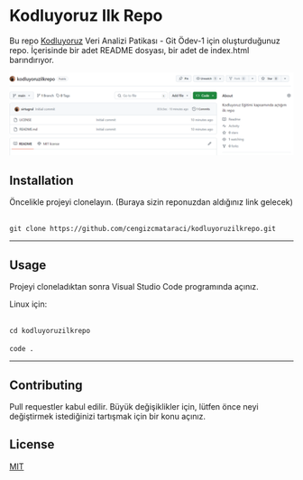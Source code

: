   

# Kodluyoruz Ilk Repo

  

Bu repo [Kodluyoruz](https://www.kodluyoruz.org/) Veri Analizi Patikası - Git Ödev-1 için oluşturduğunuz repo. İçerisinde bir adet README dosyası, bir adet de index.html barındırıyor.

  

![Resim](https://raw.githubusercontent.com/sirtugrul/kodluyoruzilkrepo/main/resim1.png)

  

## Installation

  

Öncelikle projeyi clonelayın. (Buraya sizin reponuzdan aldığınız link gelecek)

  

```

git clone https://github.com/cengizcmataraci/kodluyoruzilkrepo.git

```

---

## Usage

  

Projeyi cloneladıktan sonra Visual Studio Code programında açınız.

  

Linux için:

  

```

cd kodluyoruzilkrepo

code .

```

---

## Contributing

Pull requestler kabul edilir. Büyük değişiklikler için, lütfen önce neyi değiştirmek istediğinizi tartışmak için bir konu açınız.

  

## License

  

[MIT](https://choosealicense.com/licenses/mit/)